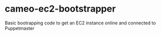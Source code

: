 cameo-ec2-bootstrapper
======================

Basic bootrapping code to get an EC2 instance online and connected to Puppetmaster